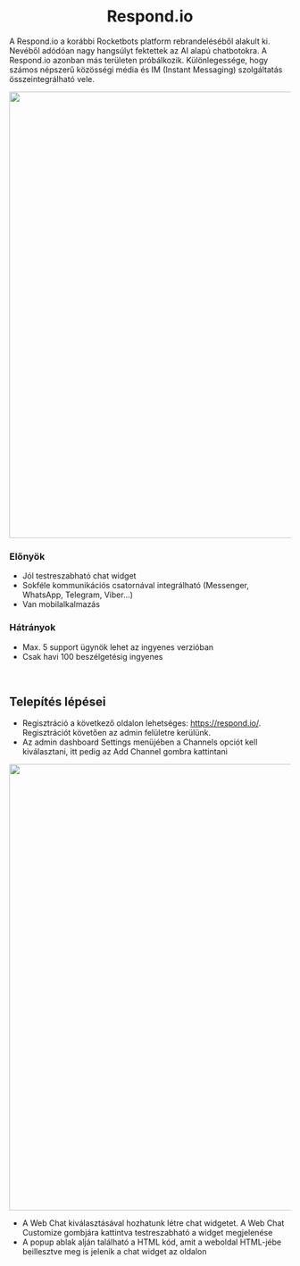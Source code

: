 ﻿# <center>Respond.io</center>

A Respond.io a korábbi Rocketbots platform rebrandeléséből alakult ki. Nevéből adódóan nagy hangsúlyt fektettek az AI alapú chatbotokra. A Respond.io azonban más területen próbálkozik. Különlegessége, hogy számos népszerű közösségi média és IM (Instant Messaging) szolgáltatás összeintegrálható vele.

<p align="center">
    <img src="images\respond1.png" width="800" />
</p>

### Előnyök

- Jól testreszabható chat widget
- Sokféle kommunikációs csatornával integrálható (Messenger, WhatsApp, Telegram, Viber...)
- Van mobilalkalmazás

### Hátrányok

- Max. 5 support ügynök lehet az ingyenes verzióban
- Csak havi 100 beszélgetésig ingyenes

<p>&nbsp;</p>

## Telepítés lépései

- Regisztráció a következő oldalon lehetséges: https://respond.io/. Regisztrációt követően az admin felületre kerülünk.
- Az admin dashboard Settings menüjében a Channels opciót kell kiválasztani, itt pedig az Add Channel gombra kattintani

<p align="center">
    <img src="images\respond2.png" width="800" />
</p>

- A Web Chat kiválasztásával hozhatunk létre chat widgetet. A Web Chat Customize gombjára kattintva testreszabható a widget megjelenése
- A popup ablak alján található a HTML kód, amit a weboldal HTML-jébe beillesztve meg is jelenik a chat widget az oldalon
